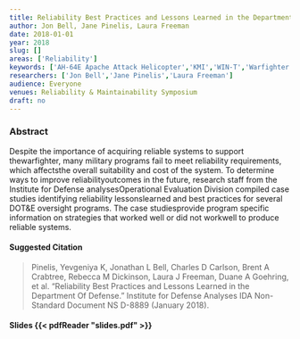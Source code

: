 ```yaml
---
title: Reliability Best Practices and Lessons Learned in the Department of Defense
author: Jon Bell, Jane Pinelis, Laura Freeman
date: 2018-01-01
year: 2018
slug: []
areas: ['Reliability']
keywords: ['AH-64E Apache Attack Helicopter','KMI','WIN-T','Warfighter Information Network-Tactical','Key Management,lessons learned','Reliability','CVN-78','THAAD (Theater High Altitude Area Defense)','Joint Strike Fighter','best practices']
researchers: ['Jon Bell','Jane Pinelis','Laura Freeman']
audience: Everyone
venues: Reliability & Maintainability Symposium
draft: no
---
```




### Abstract
Despite the importance of acquiring reliable systems to support thewarfighter, many military programs fail to meet reliability requirements, which affectsthe overall suitability and cost of the system. To determine ways to improve reliabilityoutcomes in the future, research staff from the Institute for Defense analysesOperational Evaluation Division compiled case studies identifying reliability lessonslearned and best practices for several DOT&E oversight programs. The case studiesprovide program specific information on strategies that worked well or did not workwell to produce reliable systems.

#### Suggested Citation
> Pinelis, Yevgeniya K, Jonathan L Bell, Charles D Carlson, Brent A Crabtree, Rebecca M Dickinson, Laura J Freeman, Duane A Goehring, et al. “Reliability Best Practices and Lessons Learned in the Department Of Defense.” Institute for Defense Analyses IDA Non-Standard Document NS D-8889 (January 2018).

#### Slides {{< pdfReader "slides.pdf" >}}




